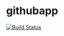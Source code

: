 # githubapp
[![Build Status](https://dev.azure.com/nitin231kumar/TestAzureProject/_apis/build/status/amit231kumar.githubapp?branchName=master)](https://dev.azure.com/nitin231kumar/TestAzureProject/_build/latest?definitionId=3&branchName=master)
